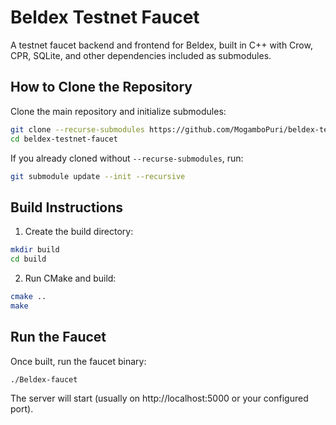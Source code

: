 # Beldex Testnet Faucet

A testnet faucet backend and frontend for Beldex, built in C++ with Crow, CPR, SQLite, and other dependencies included as submodules.

## How to Clone the Repository

Clone the main repository and initialize submodules:

```bash
git clone --recurse-submodules https://github.com/MogamboPuri/beldex-testnet-faucet.git
cd beldex-testnet-faucet
```

If you already cloned without `--recurse-submodules`, run:

```bash
git submodule update --init --recursive
```

## Build Instructions

1. Create the build directory:

```bash
mkdir build
cd build
```

2. Run CMake and build:

```bash
cmake ..
make
```

## Run the Faucet

Once built, run the faucet binary:

```bash
./Beldex-faucet
```

The server will start (usually on http://localhost:5000 or your configured port).
